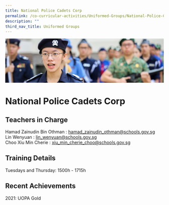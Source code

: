 ```yaml
---
title: National Police Cadets Corp
permalink: /co-curricular-activities/Uniformed-Groups/National-Police-Cadets-Corp/
description: ""
third_nav_title: Uniformed Groups
---
```

![](/images/CCA.jpg)

National Police Cadets Corp
===========================

Teachers in Charge
------------------

Hamad Zainudin Bin Othman : [hamad\_zainudin\_othman@schools.gov.sg](mailto:hamad_zainudin_othman@schools.gov.sg)  
Lin Wenyuan : [lin\_wenyuan@schools.gov.sg](mailto:lin_wenyuan@schools.gov.sg)  
Choo Xiu Min Cherie : [xiu\_min\_cherie\_choo@schools.gov.sg](mailto:xiu_min_cherie_choo@schools.gov.sg)

Training Details
----------------

Tuesdays and Thursday: 1500h - 1715h

Recent Achievements
-------------------

2021: UOPA Gold